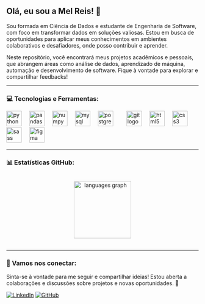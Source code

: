 <!-- [![top border](https://via.placeholder.com/1500x20/E91E63/FFFFFF?text=)](url) -->


## Olá, eu sou a Mel Reis! 🌸

Sou formada em Ciência de Dados e estudante de Engenharia de Software, com foco em transformar dados em soluções valiosas. Estou em busca de oportunidades para aplicar meus conhecimentos em ambientes colaborativos e desafiadores, onde posso contribuir e aprender.

Neste repositório, você encontrará meus projetos acadêmicos e pessoais, que abrangem áreas como análise de dados, aprendizado de máquina, automação e desenvolvimento de software. Fique à vontade para explorar e compartilhar feedbacks!

---

### 💻 Tecnologias e Ferramentas:
<div align="left">
  <img src="https://cdn.jsdelivr.net/gh/devicons/devicon/icons/python/python-original.svg" height="40" alt="python logo"  />
  <img width="12" />
  <img src="https://cdn.jsdelivr.net/gh/devicons/devicon/icons/pandas/pandas-original.svg" height="40" alt="pandas logo"  />
  <img width="12" />
  <img src="https://cdn.jsdelivr.net/gh/devicons/devicon/icons/numpy/numpy-original.svg" height="40" alt="numpy logo"  />
  <img width="12" />
  <img src="https://cdn.jsdelivr.net/gh/devicons/devicon/icons/mysql/mysql-original.svg" height="40" alt="mysql logo"  />
  <img width="12" />
  <img src="https://cdn.jsdelivr.net/gh/devicons/devicon/icons/postgresql/postgresql-original.svg" height="40" alt="postgresql logo"  />
  <img width="12" />
  <img width="12" />
  <img src="https://cdn.jsdelivr.net/gh/devicons/devicon/icons/git/git-original.svg" height="40" alt="git logo"  />
  <img width="12" />
  <img src="https://cdn.jsdelivr.net/gh/devicons/devicon/icons/html5/html5-original.svg" height="40" alt="html5 logo"  />
  <img width="12" />
  <img src="https://cdn.jsdelivr.net/gh/devicons/devicon/icons/css3/css3-original.svg" height="40" alt="css3 logo"  />
  <img width="12" />
  <img src="https://cdn.jsdelivr.net/gh/devicons/devicon/icons/sass/sass-original.svg" height="40" alt="sass logo"  />
  <img width="12" />
  <img src="https://cdn.jsdelivr.net/gh/devicons/devicon/icons/figma/figma-original.svg" height="40" alt="figma logo"  />
</div>

---

### 📊 Estatísticas GitHub:
<br>
<div align="center">
  <img src="https://github-readme-stats.vercel.app/api/top-langs?username=Mel-Reis&locale=en&hide_title=false&layout=compact&card_width=320&langs_count=5&theme=dracula&hide_border=false&order=2" height="150" alt="languages graph" />
</div>
<br>

---

### 💌 Vamos nos conectar:
Sinta-se à vontade para me seguir e compartilhar ideias! Estou aberta a colaborações e discussões sobre projetos e novas oportunidades. 💖

[![LinkedIn](https://img.shields.io/badge/LinkedIn-Mel_Reis-%23E91E63?style=for-the-badge&logo=linkedin&logoColor=white)](https://www.linkedin.com/in/mel-reis-2153b8259)
[![GitHub](https://img.shields.io/badge/GitHub-Mel_Reis-%23E91E63?style=for-the-badge&logo=github&logoColor=white)](https://github.com/Mel-Reis)

<!-- ![bottom border](https://via.placeholder.com/1500x20/E91E63/FFFFFF?text=) -->


